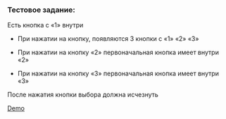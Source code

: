 ### Тестовое задание:

Есть кнопка с «1» внутри

* При нажатии на кнопку, появляются 3 кнопки с «1» «2» «3»

* При нажатии на кнопку «2» первоначальная кнопка имеет внутри «2»

* При нажатии на кнопку «3» первоначальная кнопка имеет внутри «3»

После нажатия кнопки выбора должна исчезнуть

[Demo](https://nuranai.github.io/test-task/)
